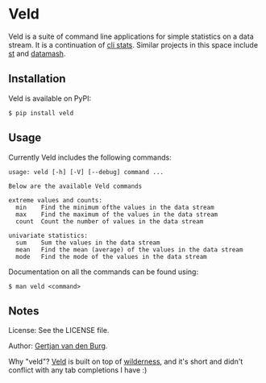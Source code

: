 # Veld

Veld is a suite of command line applications for simple statistics on a data 
stream. It is a continuation of [cli 
stats](https://github.com/GjjvdBurg/cli_stats). Similar projects in this space 
include [st](https://github.com/nferraz/st) and 
[datamash](https://www.gnu.org/software/datamash/).

## Installation

Veld is available on PyPI:

```
$ pip install veld
```

## Usage

Currently Veld includes the following commands:
```
usage: veld [-h] [-V] [--debug] command ...

Below are the available Veld commands

extreme values and counts:
  min    Find the minimum ofthe values in the data stream
  max    Find the maximum of the values in the data stream
  count  Count the number of values in the data stream

univariate statistics:
  sum    Sum the values in the data stream
  mean   Find the mean (average) of the values in the data stream
  mode   Find the mode of the values in the data stream

```

Documentation on all the commands can be found using:
```
$ man veld <command>
```

## Notes

License: See the LICENSE file.

Author: [Gertjan van den Burg][gertjan].

Why "veld"? [Veld](https://en.wikipedia.org/wiki/Veld) is built on top of 
[wilderness](https://github.com/GjjvdBurg/wilderness), and it's short and 
didn't conflict with any tab completions I have :)

[gertjan]: https://gertjanvandenburg.com
